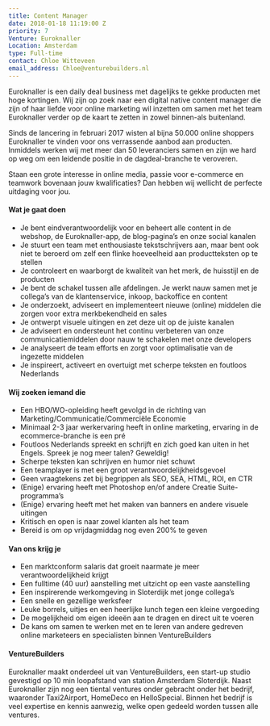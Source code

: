 ```yaml
---
title: Content Manager
date: 2018-01-18 11:19:00 Z
priority: 7
Venture: Euroknaller
Location: Amsterdam
type: Full-time
contact: Chloe Witteveen
email_address: Chloe@venturebuilders.nl
---
```


Euroknaller is een daily deal business met dagelijks te gekke producten met hoge kortingen. Wij zijn op zoek naar een digital native content manager die zijn of haar liefde voor online marketing wil inzetten om samen met het team Euroknaller verder op de kaart te zetten in zowel binnen-als buitenland. 

Sinds de lancering in februari 2017 wisten al bijna 50.000 online shoppers Euroknaller te vinden voor ons verrassende aanbod aan producten. Inmiddels werken wij met meer dan 50 leveranciers samen en zijn we hard op weg om een leidende positie in de dagdeal-branche te veroveren. 

Staan een grote interesse in online media, passie voor e-commerce en teamwork bovenaan jouw kwalificaties? Dan hebben wij wellicht de perfecte uitdaging voor jou. 

#### Wat je gaat doen 

* Je bent eindverantwoordelijk voor en beheert alle content in de webshop, de Euroknaller-app, de blog-pagina’s en onze social kanalen 
* Je stuurt een team met enthousiaste tekstschrijvers aan, maar bent ook niet te beroerd om zelf een flinke hoeveelheid aan productteksten op te stellen 
* Je controleert en waarborgt de kwaliteit van het merk, de huisstijl en de producten 
* Je bent de schakel tussen alle afdelingen. Je werkt nauw samen met je collega’s van de klantenservice, inkoop, backoffice en content 
* Je onderzoekt, adviseert en implementeert nieuwe (online) middelen die zorgen voor extra merkbekendheid en sales 
* Je ontwerpt visuele uitingen en zet deze uit op de juiste kanalen 
* Je adviseert en ondersteunt het continu verbeteren van onze communicatiemiddelen door nauw te schakelen met onze developers 
* Je analyseert de team efforts en zorgt voor optimalisatie van de ingezette middelen 
* Je inspireert, activeert en overtuigt met scherpe teksten en foutloos Nederlands 

#### Wij zoeken iemand die
* Een HBO/WO-opleiding heeft gevolgd in de richting van Marketing/Communicatie/Commerciële Economie 
* Minimaal 2-3 jaar werkervaring heeft in online marketing, ervaring in de ecommerce-branche is een pré 
* Foutloos Nederlands spreekt en schrijft en zich goed kan uiten in het Engels. Spreek je nog meer talen? Geweldig! 
* Scherpe teksten kan schrijven en humor niet schuwt 
* Een teamplayer is met een groot verantwoordelijkheidsgevoel 
* Geen vraagtekens zet bij begrippen als SEO, SEA, HTML, ROI, en CTR 
* (Enige) ervaring heeft met Photoshop en/of andere Creatie Suite-programma’s 
* (Enige) ervaring heeft met het maken van banners en andere visuele uitingen 
* Kritisch en open is naar zowel klanten als het team 
* Bereid is om op vrijdagmiddag nog even 200% te geven 

#### Van ons krijg je
* Een marktconform salaris dat groeit naarmate je meer verantwoordelijkheid krijgt 
* Een fulltime (40 uur) aanstelling met uitzicht op een vaste aanstelling 
* Een inspirerende werkomgeving in Sloterdijk met jonge collega’s 
* Een snelle en gezellige werksfeer 
* Leuke borrels, uitjes en een heerlijke lunch tegen een kleine vergoeding 
* De mogelijkheid om eigen ideeën aan te dragen en direct uit te voeren 
* De kans om samen te werken met en te leren van andere gedreven online marketeers en specialisten binnen VentureBuilders 

#### VentureBuilders
Euroknaller maakt onderdeel uit van VentureBuilders, een start-up studio gevestigd op 10 min loopafstand van station Amsterdam Sloterdijk. Naast Euroknaller zijn nog een tiental ventures onder gebracht onder het bedrijf, waaronder Taxi2Airport, HomeDeco en HelloSpecial. Binnen het bedrijf is veel expertise en kennis aanwezig, welke open gedeeld worden tussen alle ventures.